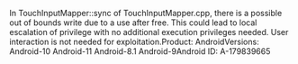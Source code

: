 In TouchInputMapper::sync of TouchInputMapper.cpp, there is a possible out of bounds write due to a use after free. This could lead to local escalation of privilege with no additional execution privileges needed. User interaction is not needed for exploitation.Product: AndroidVersions: Android-10 Android-11 Android-8.1 Android-9Android ID: A-179839665